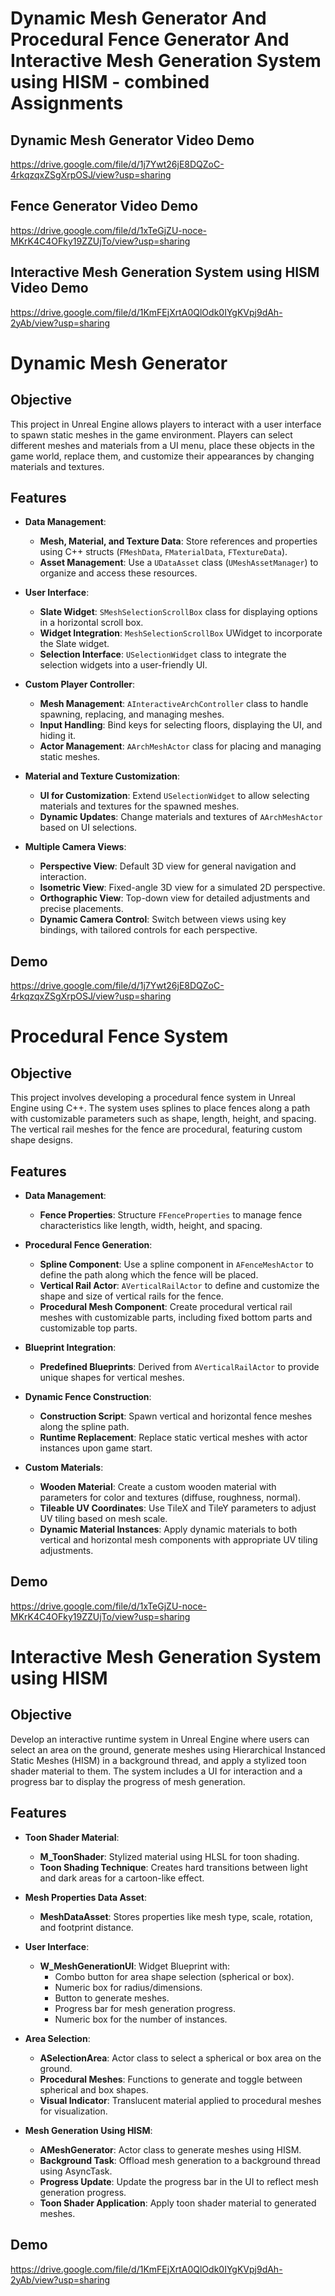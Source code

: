 # Dynamic Mesh Generator And Procedural Fence Generator And Interactive Mesh Generation System using HISM - combined Assignments
 
## Dynamic Mesh Generator Video Demo

https://drive.google.com/file/d/1j7Ywt26jE8DQZoC-4rkqzqxZSgXrpOSJ/view?usp=sharing

## Fence Generator Video Demo

https://drive.google.com/file/d/1xTeGjZU-noce-MKrK4C4OFky19ZZUjTo/view?usp=sharing

## Interactive Mesh Generation System using HISM Video Demo
https://drive.google.com/file/d/1KmFEjXrtA0QlOdk0IYgKVpj9dAh-2yAb/view?usp=sharing



# Dynamic Mesh Generator

## Objective

This project in Unreal Engine allows players to interact with a user interface to spawn static meshes in the game environment. Players can select different meshes and materials from a UI menu, place these objects in the game world, replace them, and customize their appearances by changing materials and textures.

## Features

- **Data Management**:
  - **Mesh, Material, and Texture Data**: Store references and properties using C++ structs (`FMeshData`, `FMaterialData`, `FTextureData`).
  - **Asset Management**: Use a `UDataAsset` class (`UMeshAssetManager`) to organize and access these resources.

- **User Interface**:
  - **Slate Widget**: `SMeshSelectionScrollBox` class for displaying options in a horizontal scroll box.
  - **Widget Integration**: `MeshSelectionScrollBox` UWidget to incorporate the Slate widget.
  - **Selection Interface**: `USelectionWidget` class to integrate the selection widgets into a user-friendly UI.

- **Custom Player Controller**:
  - **Mesh Management**: `AInteractiveArchController` class to handle spawning, replacing, and managing meshes.
  - **Input Handling**: Bind keys for selecting floors, displaying the UI, and hiding it.
  - **Actor Management**: `AArchMeshActor` class for placing and managing static meshes.

- **Material and Texture Customization**:
  - **UI for Customization**: Extend `USelectionWidget` to allow selecting materials and textures for the spawned meshes.
  - **Dynamic Updates**: Change materials and textures of `AArchMeshActor` based on UI selections.

- **Multiple Camera Views**:
  - **Perspective View**: Default 3D view for general navigation and interaction.
  - **Isometric View**: Fixed-angle 3D view for a simulated 2D perspective.
  - **Orthographic View**: Top-down view for detailed adjustments and precise placements.
  - **Dynamic Camera Control**: Switch between views using key bindings, with tailored controls for each perspective.

## Demo
https://drive.google.com/file/d/1j7Ywt26jE8DQZoC-4rkqzqxZSgXrpOSJ/view?usp=sharing

# Procedural Fence System

## Objective

This project involves developing a procedural fence system in Unreal Engine using C++. The system uses splines to place fences along a path with customizable parameters such as shape, length, height, and spacing. The vertical rail meshes for the fence are procedural, featuring custom shape designs.

## Features

- **Data Management**:
  - **Fence Properties**: Structure `FFenceProperties` to manage fence characteristics like length, width, height, and spacing.

- **Procedural Fence Generation**:
  - **Spline Component**: Use a spline component in `AFenceMeshActor` to define the path along which the fence will be placed.
  - **Vertical Rail Actor**: `AVerticalRailActor` to define and customize the shape and size of vertical rails for the fence.
  - **Procedural Mesh Component**: Create procedural vertical rail meshes with customizable parts, including fixed bottom parts and customizable top parts.

- **Blueprint Integration**:
  - **Predefined Blueprints**: Derived from `AVerticalRailActor` to provide unique shapes for vertical meshes.

- **Dynamic Fence Construction**:
  - **Construction Script**: Spawn vertical and horizontal fence meshes along the spline path.
  - **Runtime Replacement**: Replace static vertical meshes with actor instances upon game start.

- **Custom Materials**:
  - **Wooden Material**: Create a custom wooden material with parameters for color and textures (diffuse, roughness, normal).
  - **Tileable UV Coordinates**: Use TileX and TileY parameters to adjust UV tiling based on mesh scale.
  - **Dynamic Material Instances**: Apply dynamic materials to both vertical and horizontal mesh components with appropriate UV tiling adjustments.

## Demo
https://drive.google.com/file/d/1xTeGjZU-noce-MKrK4C4OFky19ZZUjTo/view?usp=sharing


# Interactive Mesh Generation System using HISM

## Objective

Develop an interactive runtime system in Unreal Engine where users can select an area on the ground, generate meshes using Hierarchical Instanced Static Meshes (HISM) in a background thread, and apply a stylized toon shader material to them. The system includes a UI for interaction and a progress bar to display the progress of mesh generation.

## Features

- **Toon Shader Material**:
  - **M_ToonShader**: Stylized material using HLSL for toon shading.
  - **Toon Shading Technique**: Creates hard transitions between light and dark areas for a cartoon-like effect.

- **Mesh Properties Data Asset**:
  - **MeshDataAsset**: Stores properties like mesh type, scale, rotation, and footprint distance.

- **User Interface**:
  - **W_MeshGenerationUI**: Widget Blueprint with:
    - Combo button for area shape selection (spherical or box).
    - Numeric box for radius/dimensions.
    - Button to generate meshes.
    - Progress bar for mesh generation progress.
    - Numeric box for the number of instances.

- **Area Selection**:
  - **ASelectionArea**: Actor class to select a spherical or box area on the ground.
  - **Procedural Meshes**: Functions to generate and toggle between spherical and box shapes.
  - **Visual Indicator**: Translucent material applied to procedural meshes for visualization.

- **Mesh Generation Using HISM**:
  - **AMeshGenerator**: Actor class to generate meshes using HISM.
  - **Background Task**: Offload mesh generation to a background thread using AsyncTask.
  - **Progress Update**: Update the progress bar in the UI to reflect mesh generation progress.
  - **Toon Shader Application**: Apply toon shader material to generated meshes.

## Demo
https://drive.google.com/file/d/1KmFEjXrtA0QlOdk0IYgKVpj9dAh-2yAb/view?usp=sharing




